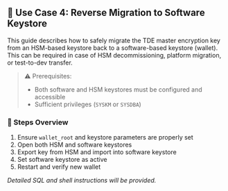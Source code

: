 ## 🧪 Use Case 4: Reverse Migration to Software Keystore

This guide describes how to safely migrate the TDE master encryption key from an HSM-based keystore back to a software-based keystore (wallet). This can be required in case of HSM decommissioning, platform migration, or test-to-dev transfer.

> ⚠️ Prerequisites:
> - Both software and HSM keystores must be configured and accessible
> - Sufficient privileges (`SYSKM` or `SYSDBA`)

### 🔄 Steps Overview

1. Ensure `wallet_root` and keystore parameters are properly set
2. Open both HSM and software keystores
3. Export key from HSM and import into software keystore
4. Set software keystore as active
5. Restart and verify new wallet

_Detailed SQL and shell instructions will be provided._
